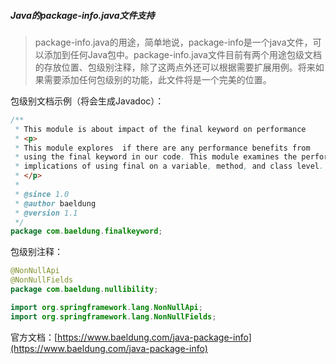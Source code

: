 ##### Java的package-info.java文件支持

> package-info.java的用途，简单地说，package-info是一个java文件，可以添加到任何Java包中。package-info.java文件目前有两个用途包级文档的存放位置、包级别注释，除了这两点外还可以根据需要扩展用例。将来如果需要添加任何包级别的功能，此文件将是一个完美的位置。

包级别文档示例（将会生成Javadoc）：

```java
/**
 * This module is about impact of the final keyword on performance
 * <p>
 * This module explores  if there are any performance benefits from
 * using the final keyword in our code. This module examines the performance
 * implications of using final on a variable, method, and class level.
 * </p>
 *
 * @since 1.0
 * @author baeldung
 * @version 1.1
 */
package com.baeldung.finalkeyword;
```

包级别注释：

```java
@NonNullApi
@NonNullFields
package com.baeldung.nullibility;

import org.springframework.lang.NonNullApi;
import org.springframework.lang.NonNullFields;
```

官方文档：[https://www.baeldung.com/java-package-info](https://www.baeldung.com/java-package-info)